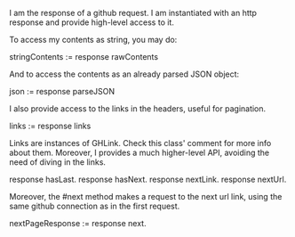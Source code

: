 I am the response of a github request. I am instantiated with an http response and provide high-level access to it.

To access my contents as string, you may do:

stringContents := response rawContents

And to access the contents as an already parsed JSON object:

json := response parseJSON

I also provide access to the links in the headers, useful for pagination.

links := response links

Links are instances of GHLink. Check this class' comment for more info about them. Moreover,  I provides a much higher-level API, avoiding the need of diving in the links.

response hasLast.
response hasNext.
response nextLink.
response nextUrl.

Moreover, the #next method makes a request to the next url link, using the same github connection as in the first request.

nextPageResponse :=  response next.